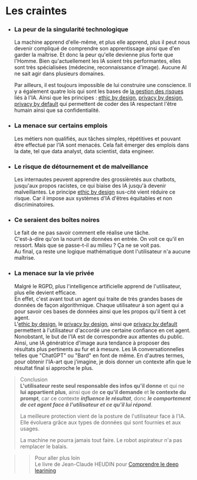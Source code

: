 # **Les craintes**

* ### La peur de la singularité technologique  
  La machine apprend d'elle-même, et plus elle apprend, plus il peut nous devenir compliqué de comprendre son apprentissage ainsi que d'en garder la maîtrise. Et donc la peur qu'elle devienne plus forte que l'Homme.
  Bien qu'actuellement les IA soient très performantes, elles sont très spécialisées (médecine, reconnaissance d'image). Aucune AI ne sait agir dans plusieurs domaines.
  
  Par ailleurs, il est toujours impossible de lui construire une conscience. Il y a également quatre lois qui sont les bases de [la gestion des risques](basics/riskManagement "La gestion des risques") liés à l'IA. Ainsi que les principes : [ethic by design](basics/ethicByDesign), [privacy by design](basics/privacyByDesign), [privacy by default](basics/privacyByDefault) qui permettent de coder des IA respectant l'être humain ainsi que sa confidentialité.
* ### La menace sur certains emplois  
  Les métiers non qualifiés, aux tâches simples, répétitives et pouvant être effectué par l'IA sont menacés.
  Cela fait émerger des emplois dans la date, tel que data analyst, data scientist, data engineer.
* ### Le risque de détournement et de malveillance  
  Les internautes peuvent apprendre des grossièretés aux chatbots, jusqu'aux propos racistes, ce qui biaise des IA jusqu'à devenir malveillantes. Le principe [ethic by design](basics/ethicByDesign) sus-cité vient réduire ce risque. Car il impose aux systèmes d'IA d'êtres équitables et non discriminatoires.
* ### Ce seraient des boîtes noires  
  Le fait de ne pas savoir comment elle réalise une tâche.  
  C'est-à-dire qu'on la nourrit de données en entrée. On voit ce qu'il en ressort. Mais que se passe-t-il au milieu ? Ça ne se voit pas.  
  Au final, ça reste une logique mathématique dont l'utilisateur n'a aucune maîtrise.
* ### La menace sur la vie privée
  Malgré le RGPD, plus l'intelligence artificielle apprend de l'utilisateur, plus elle devient efficace.  
  En effet, c'est avant tout un agent qui traite de très grandes bases de données de façon algorithmique. Chaque utilisateur à son agent qui a pour savoir ces bases de données ainsi que les propos qu'il tient à cet agent.  
  L'[ethic by design](basics/ethicByDesign), le [privacy by design](basics/privacyByDesign), ainsi que [privacy by default](basics/privacyByDefault) permettent à l'utilisateur d'accordé une certaine confiance en cet agent. Nonobstant, le but de l'IA est de correspondre aux attentes du public. Ainsi, une IA génératrice d'image aura tendance à proposer des résultats plus pertinents au fur et à mesure. Les IA conversationnelles telles que "ChatGPT" ou "Bard" en font de même. En d'autres termes, pour obtenir l'IA-art que j'imagine, je dois donner un contexte afin que le résultat final si approche le plus.

> Conclusion  
**L'utilisateur reste seul responsable des infos qu'il donne** et qui ne **lui appartient plus**, ainsi que de **ce qu'il demande** et **le contexte du prompt**, car ce contexte _**influence le résultat**_, donc _**le comportement de cet agent face à l'utilisateur et ce qu'il lui répond**_.  
>
> La meilleure protection vient de la posture de l'utilisateur face à l'IA. Elle évoluera grâce aux types de données qui sont fournies et aux usages.
>
> La machine ne pourra jamais tout faire. Le robot aspirateur n'a pas remplacer le balais.

>> Pour aller plus loin  
Le livre de Jean-Claude HEUDIN pour [Comprendre le deep learining](https://www.amazon.fr/Comprendre-Deep-Learning-introduction-neurones/dp/B01MSFLMFD/ref=sr_1_1?dib=eyJ2IjoiMSJ9.fQPZjayTRtT_bMdlcNPPMstt4wx7J99qFNG4Rv9qGScgzhRwcm6c5s6X5OMn2zxWis6HW3K_HF_N_dGsOtWdtmINwixIjWTyYInyghE1UVjazAWDZD_boeo_PSEQwRX7xgaF6UIk5uqbOBlfZoACog.erLtoHVeyv5z3yIoUbc9tPQtDDMgOSe5iN0QJ6wcPCk&dib_tag=se&qid=1705095227&refinements=p_27%3AJean-Claude+Heudin&s=books&sr=1-1)